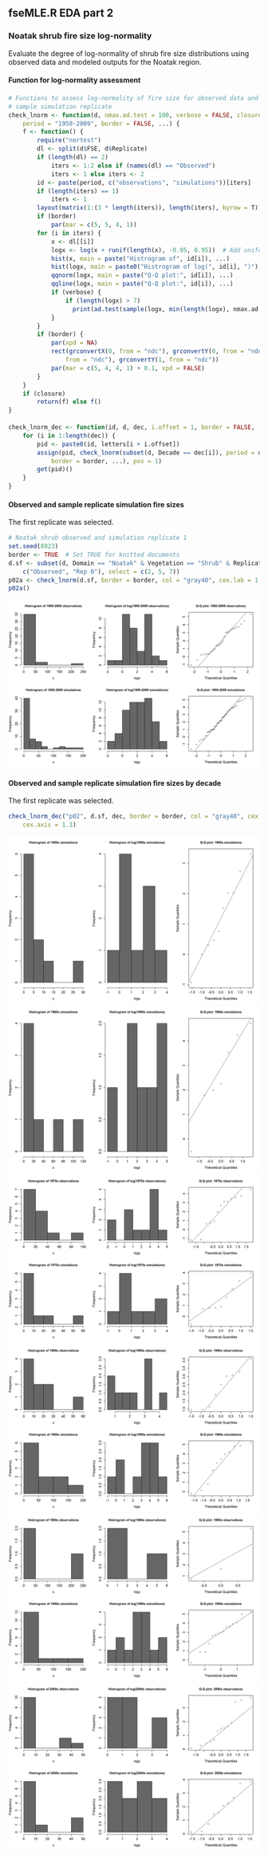 


##
##
## fseMLE.R EDA part 2
### Noatak shrub fire size log-normality

Evaluate the degree of log-normality of shrub fire size distributions using observed data and modeled outputs for the Noatak region.



#### Function for log-normality assessment


```r
# Functions to assess log-normality of fire size for observed data and a
# sample simulation replicate
check_lnorm <- function(d, nmax.ad.test = 100, verbose = FALSE, closure = TRUE, 
    period = "1950-2009", border = FALSE, ...) {
    f <- function() {
        require("nortest")
        dl <- split(d$FSE, d$Replicate)
        if (length(dl) == 2) 
            iters <- 1:2 else if (names(dl) == "Observed") 
            iters <- 1 else iters <- 2
        id <- paste(period, c("observations", "simulations"))[iters]
        if (length(iters) == 1) 
            iters <- 1
        layout(matrix(1:(3 * length(iters)), length(iters), byrow = T))
        if (border) 
            par(mar = c(5, 5, 4, 1))
        for (i in iters) {
            x <- dl[[i]]
            logx <- log(x + runif(length(x), -0.95, 0.95))  # Add uniform noise
            hist(x, main = paste("Histrogram of", id[i]), ...)
            hist(logx, main = paste0("Histrogram of log(", id[i], ")"), ...)
            qqnorm(logx, main = paste("Q-Q plot:", id[i]), ...)
            qqline(logx, main = paste("Q-Q plot:", id[i]), ...)
            if (verbose) {
                if (length(logx) > 7) 
                  print(ad.test(sample(logx, min(length(logx), nmax.ad.test)))) else print("Sample too small for Anderson-Darling normality test.")
            }
        }
        if (border) {
            par(xpd = NA)
            rect(grconvertX(0, from = "ndc"), grconvertY(0, from = "ndc"), grconvertX(1, 
                from = "ndc"), grconvertY(1, from = "ndc"))
            par(mar = c(5, 4, 4, 1) + 0.1, xpd = FALSE)
        }
    }
    if (closure) 
        return(f) else f()
}

check_lnorm_dec <- function(id, d, dec, i.offset = 1, border = FALSE, ...) {
    for (i in 1:length(dec)) {
        pid <- paste0(id, letters[i + i.offset])
        assign(pid, check_lnorm(subset(d, Decade == dec[i]), period = dec[i], 
            border = border, ...), pos = 1)
        get(pid)()
    }
}
```

#### Observed and sample replicate simulation fire sizes

The first replicate was selected.


```r
# Noatak shrub observed and simulation replicate 1
set.seed(8923)
border <- TRUE  # Set TRUE for knitted documents
d.sf <- subset(d, Domain == "Noatak" & Vegetation == "Shrub" & Replicate %in% 
    c("Observed", "Rep 0"), select = c(2, 5, 7))
p02a <- check_lnorm(d.sf, border = border, col = "gray40", cex.lab = 1.3, cex.axis = 1.3)
p02a()
```

![](fse_eda2_files/figure-html/lnorm_noa_shrub_all-1.png) 

#### Observed and sample replicate simulation fire sizes by decade

The first replicate was selected.


```r
check_lnorm_dec("p02", d.sf, dec, border = border, col = "gray40", cex.lab = 1.3, 
    cex.axis = 1.3)
```

![](fse_eda2_files/figure-html/lnorm_noa_shrub_decades-1.png) ![](fse_eda2_files/figure-html/lnorm_noa_shrub_decades-2.png) ![](fse_eda2_files/figure-html/lnorm_noa_shrub_decades-3.png) ![](fse_eda2_files/figure-html/lnorm_noa_shrub_decades-4.png) ![](fse_eda2_files/figure-html/lnorm_noa_shrub_decades-5.png) ![](fse_eda2_files/figure-html/lnorm_noa_shrub_decades-6.png) 
